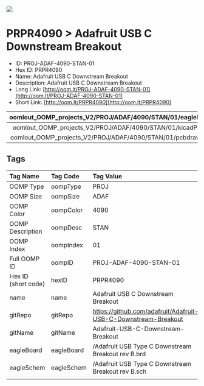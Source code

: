 


  
![][im]
# PRPR4090 > Adafruit USB C Downstream Breakout

- ID: PROJ-ADAF-4090-STAN-01
- Hex ID: PRPR4090
- Name: Adafruit USB C Downstream Breakout
- Description: Adafruit USB C Downstream Breakout
- Long Link: [http://oom.lt/PROJ-ADAF-4090-STAN-01](http://oom.lt/PROJ-ADAF-4090-STAN-01)
- Short Link: [http://oom.lt/PRPR4090](http://oom.lt/PRPR4090)
  

|oomlout_OOMP_projects_V2/PROJ/ADAF/4090/STAN/01/eagleImage.png|oomlout_OOMP_projects_V2/PROJ/ADAF/4090/STAN/01/eagleSchemImage.png|oomlout_OOMP_projects_V2/PROJ/ADAF/4090/STAN/01/kicadPcb3dFront.png|oomlout_OOMP_projects_V2/PROJ/ADAF/4090/STAN/01/kicadPcb3dBack.png|
| :---: | :---: | :---: | :---: |
|oomlout_OOMP_projects_V2/PROJ/ADAF/4090/STAN/01/kicadPcb3d.png|oomlout_OOMP_projects_V2/PROJ/ADAF/4090/STAN/01/bomBack.png|oomlout_OOMP_projects_V2/PROJ/ADAF/4090/STAN/01/bomFront.png|oomlout_OOMP_projects_V2/PROJ/ADAF/4090/STAN/01/pcbdraw.svg|
|oomlout_OOMP_projects_V2/PROJ/ADAF/4090/STAN/01/pcbdrawBack.svg||||

## Tags
  

|Tag Name|Tag Code|Tag Value|
| :--- | :--- | :--- |
|OOMP Type|oompType|PROJ|
|OOMP Size|oompSize|ADAF|
|OOMP Color|oompColor|4090|
|OOMP Description|oompDesc|STAN|
|OOMP Index|oompIndex|01|
|Full OOMP ID|oompID|PROJ-ADAF-4090-STAN-01|
|Hex ID (short code)|hexID|PRPR4090|
|name|name|Adafruit USB C Downstream Breakout|
|gitRepo|gitRepo|https://github.com/adafruit/Adafruit-USB-C-Downstream-Breakout|
|gitName|gitName|Adafruit-USB-C-Downstream-Breakout|
|eagleBoard|eagleBoard|/Adafruit USB Type C Downstream Breakout rev B.brd|
|eagleSchem|eagleSchem|/Adafruit USB Type C Downstream Breakout rev B.sch|
||||



[im]: PROJ/ADAF/4090/STAN/01/kicadPcb3d_450.png
